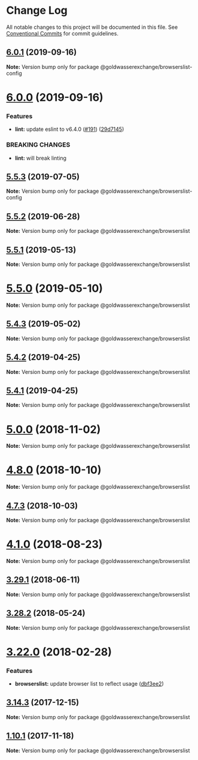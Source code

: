 # Change Log

All notable changes to this project will be documented in this file.
See [Conventional Commits](https://conventionalcommits.org) for commit guidelines.

## [6.0.1](https://github.com/goldwasserexchange/public/compare/v6.0.0...v6.0.1) (2019-09-16)

**Note:** Version bump only for package @goldwasserexchange/browserslist-config





# [6.0.0](https://github.com/goldwasserexchange/public/compare/v5.5.3...v6.0.0) (2019-09-16)


### Features

* **lint:** update eslint to v6.4.0 ([#191](https://github.com/goldwasserexchange/public/issues/191)) ([29d7145](https://github.com/goldwasserexchange/public/commit/29d7145))


### BREAKING CHANGES

* **lint:** will break linting





## [5.5.3](https://github.com/goldwasserexchange/public/compare/v5.5.2...v5.5.3) (2019-07-05)

**Note:** Version bump only for package @goldwasserexchange/browserslist-config





## [5.5.2](https://github.com/goldwasserexchange/public/compare/v5.5.1...v5.5.2) (2019-06-28)

**Note:** Version bump only for package @goldwasserexchange/browserslist





## [5.5.1](https://github.com/goldwasserexchange/public/compare/v5.5.0...v5.5.1) (2019-05-13)

**Note:** Version bump only for package @goldwasserexchange/browserslist





# [5.5.0](https://github.com/goldwasserexchange/public/compare/v5.4.4...v5.5.0) (2019-05-10)

**Note:** Version bump only for package @goldwasserexchange/browserslist





## [5.4.3](https://github.com/goldwasserexchange/public/compare/v5.4.2...v5.4.3) (2019-05-02)

**Note:** Version bump only for package @goldwasserexchange/browserslist





## [5.4.2](https://github.com/goldwasserexchange/public/compare/v5.4.1...v5.4.2) (2019-04-25)

**Note:** Version bump only for package @goldwasserexchange/browserslist





## [5.4.1](https://github.com/goldwasserexchange/public/compare/v5.4.0...v5.4.1) (2019-04-25)

**Note:** Version bump only for package @goldwasserexchange/browserslist





# [5.0.0](https://github.com/goldwasserexchange/public/compare/v4.12.1...v5.0.0) (2018-11-02)

**Note:** Version bump only for package @goldwasserexchange/browserslist





<a name="4.8.0"></a>
# [4.8.0](https://github.com/goldwasserexchange/public/compare/v4.7.3...v4.8.0) (2018-10-10)

**Note:** Version bump only for package @goldwasserexchange/browserslist





<a name="4.7.3"></a>
## [4.7.3](https://github.com/goldwasserexchange/javascript/tree/master/packages/build-tools/browserslist/compare/v4.7.2...v4.7.3) (2018-10-03)

**Note:** Version bump only for package @goldwasserexchange/browserslist





<a name="4.1.0"></a>
# [4.1.0](https://github.com/goldwasserexchange/javascript/tree/master/packages/build-tools/browserslist/compare/v4.0.2...v4.1.0) (2018-08-23)




**Note:** Version bump only for package @goldwasserexchange/browserslist

<a name="3.29.1"></a>
## [3.29.1](https://github.com/goldwasserexchange/javascript/tree/master/packages/browserslist/compare/v3.29.0...v3.29.1) (2018-06-11)




**Note:** Version bump only for package @goldwasserexchange/browserslist

<a name="3.28.2"></a>
## [3.28.2](https://github.com/goldwasserexchange/javascript/tree/master/packages/browserslist/compare/v3.28.1...v3.28.2) (2018-05-24)




**Note:** Version bump only for package @goldwasserexchange/browserslist

<a name="3.22.0"></a>
# [3.22.0](https://github.com/goldwasserexchange/javascript/tree/master/packages/browserslist/compare/v3.21.13...v3.22.0) (2018-02-28)


### Features

* **browserslist:** update browser list to reflect usage ([dbf3ee2](https://github.com/goldwasserexchange/javascript/tree/master/packages/browserslist/commit/dbf3ee2))




<a name="3.14.3"></a>
## [3.14.3](https://github.com/goldwasserexchange/javascript/tree/master/packages/browserslist/compare/v3.14.2...v3.14.3) (2017-12-15)




**Note:** Version bump only for package @goldwasserexchange/browserslist

<a name="1.10.1"></a>
## [1.10.1](https://github.com/goldwasserexchange/javascript/compare/v1.10.0...v1.10.1) (2017-11-18)




**Note:** Version bump only for package @goldwasserexchange/browserslist
